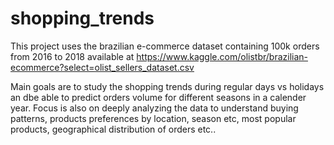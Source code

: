 # shopping_trends
This project uses the brazilian e-commerce dataset containing 100k orders from 2016 to 2018 available at https://www.kaggle.com/olistbr/brazilian-ecommerce?select=olist_sellers_dataset.csv

Main goals are to study the shopping trends during regular days vs holidays an dbe able to predict orders volume for different seasons in a calender year. 
Focus is also on deeply analyzing the data to understand buying patterns, products preferences by location, season etc, most popular products, geographical distribution of orders etc..
